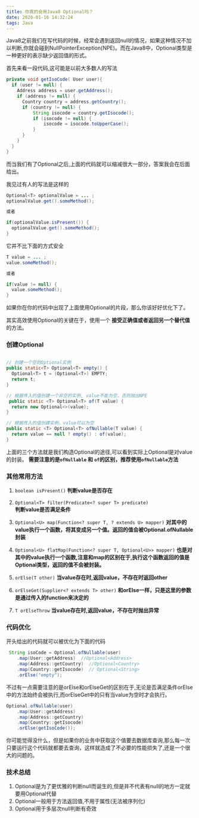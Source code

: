 ```yaml
---
title: 你真的会用Java8 Optional吗？
date: 2020-01-16 14:32:24
tags: Java
---
```



Java8之前我们在写代码的时候，经常会遇到返回null的情况，如果这种情况不加以判断,你就会碰到NullPointerException(NPE)。而在Java8中，Optional类型是一种更好的表示缺少返回值的形式。

首先来看一段代码,这可能是以前大多数人的写法

```java
private void getIsoCode( User user){
  if (user != null) {
    Address address = user.getAddress();
    if (address != null) {
      Country country = address.getCountry();
      if (country != null) {
          String isocode = country.getIsocode();
          if (isocode != null) {
              isocode = isocode.toUpperCase();
          }
      }
    }
  }
}
```

<!--more-->

而当我们有了Optional之后,上面的代码就可以缩减很大一部分，答案我会在后面给出。

我见过有人的写法是这样的

```java
Optional<T> optionalValue = ... ;
optionalValue.get().someMethod();

或者

if(optionalValue.isPresent()) {
  optionalValue.get().someMethod();
}
```
它并不比下面的方式安全

```java
T value = ... ;
value.someMethod();

或者

if(value != null) {
  value.someMethod();
}

```

如果你在你的代码中出现了上面使用Optional的片段，那么你该好好优化下了。


其实高效使用Optional的关键在于，使用一个 **接受正确值或者返回另一个替代值** 的方法。

### 创建Optional

```java

// 创建一个空的Optional实例
public static<T> Optional<T> empty() {
  Optional<T> t = (Optional<T>) EMPTY;
  return t;
}

// 根据传入的值创建一个非空的实例, value不能为空，否则抛出NPE
 public static <T> Optional<T> of(T value) {
  return new Optional<>(value);
}

// 根据传入的值创建实例，value可以为空
public static <T> Optional<T> ofNullable(T value) {
  return value == null ? empty() : of(value);
}
```

上面的三个方法就是我们构造Optional的途径,可以看到实际上Optional是对value的封装。
**需要注意的是`ofNullable` 和 `of`的区别，推荐使用`ofNullable`方法**


### 其他常用方法

1. `boolean isPresent()`
**判断value是否存在**

2. `Optional<T> filter(Predicate<? super T> predicate)`   
**判断value是否满足条件**


3. `Optional<U> map(Function<? super T, ? extends U> mapper)`
**对其中的value执行一个函数，将其变成另一个值。返回的值会被Optional.ofNullable封装**

4. `Optional<U> flatMap(Function<? super T, Optional<U>> mapper)`
**也是对其中的value执行一个函数,注意和map的区别在于,执行这个函数返回的值是Optional类型，返回的值不会被封装。**

5. `orElse(T other)`
**当value存在时,返回value，不存在时返回other**

6. `orElseGet(Supplier<? extends T> other)`
**和orElse一样，只是这里的参数是通过传入的function来决定的**

7. `T orElseThrow`
**当value存在时,返回value，不存在时抛出异常**


### 代码优化

开头给出的代码就可以被优化为下面的代码

```java
 String isoCode = Optional.ofNullable(user)
    .map(User::getAddress)  //Optional<Address>
    .map(Address::getCountry)  //Optional<Country>
    .map(Country::getIsocode)  // Optional<String>
    .orElse("empty");
```

不过有一点需要注意的是orElse和orElseGet的区别在于,无论是否满足条件orElse中的方法始终会被执行,而orElseGet中的只有当value为空时才会执行。

```java
Optional.ofNullable(user)
    .map(User::getAddress)
    .map(Address::getCountry)
    .map(Country::getIsocode)
    .orElse(getIsoCode());

```

你可能觉得没什么，但是如果你的业务中获取这个值要去数据库查询,那么每一次只要运行这个代码就都要去查询，这样就造成了不必要的性能损失了,还是一个很大的问题的。


### 技术总结

1. Optional是为了更优雅的判断null而诞生的,但是并不代表有null的地方一定就要用Optional代替
2. Optional一般用于方法返回值,不用于属性(无法被序列化)
3. Optional用于多层次null判断有奇效
